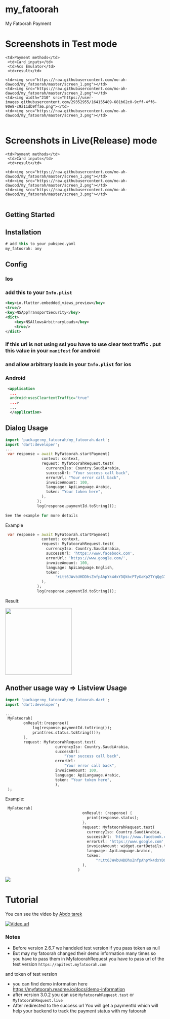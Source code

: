 # my_fatoorah

My Fatoorah Payment

# Screenshots in Test mode

<table>
  <tr>

    <td>Payment methods</td>
     <td>Card inputs</td>
     <td>Acs Emulator</td>
     <td>result</td>

  </tr>

  <tr>

    <td><img src="https://raw.githubusercontent.com/mo-ah-dawood/my_fatoorah/master/screen_1.png"></td>
    <td><img src="https://raw.githubusercontent.com/mo-ah-dawood/my_fatoorah/master/screen_2.png"></td>
    <td><img width="210" src="https://user-images.githubusercontent.com/29352955/164155489-681b62c0-9cff-4ff6-90e8-c9a11db9ffa6.png"></td>
    <td><img src="https://raw.githubusercontent.com/mo-ah-dawood/my_fatoorah/master/screen_3.png"></td>

  </tr>
 </table>
 
 # Screenshots in Live(Release) mode
<table>
  <tr>

    <td>Payment methods</td>
     <td>Card inputs</td>
     <td>result</td>

  </tr>
  <tr>

    <td><img src="https://raw.githubusercontent.com/mo-ah-dawood/my_fatoorah/master/screen_1.png"></td>
    <td><img src="https://raw.githubusercontent.com/mo-ah-dawood/my_fatoorah/master/screen_2.png"></td>
    <td><img src="https://raw.githubusercontent.com/mo-ah-dawood/my_fatoorah/master/screen_3.png"></td>

  </tr>
 </table>

## Getting Started

## Installation

```dart
# add this to your pubspec.yaml
my_fatoorah: any
```

## Config

### Ios

### add this to your `Info.plist`

```xml
<key>io.flutter.embedded_views_preview</key>
<true/>
<key>NSAppTransportSecurity</key>
<dict>
    <key>NSAllowsArbitraryLoads</key>
    <true/>
</dict>
```

### if this url is not using ssl you have to use clear text traffic . put this value in your `manifest` for android

### and allow arbitrary loads in your `Info.plist` for ios

### Android

```xml
 <application
  ...
  android:usesCleartextTraffic="true"
  ...>
  ...
  </application>
```

## Dialog Usage

```dart
import 'package:my_fatoorah/my_fatoorah.dart';
import 'dart:developer';
...
 var response = await MyFatoorah.startPayment(
                context: context,
                request: MyfatoorahRequest.test(
                  currencyIso: Country.SaudiArabia,
                  successUrl: "Your success call back",
                  errorUrl: "Your error call back",
                  invoiceAmount: 100,
                  language: ApiLanguage.Arabic,
                  token: "Your token here",
                ),
              );
              log(response.paymentId.toString());
              
See the example for more details
```

Example

```dart
 var response = await MyFatoorah.startPayment(
                context: context,
                request: MyfatoorahRequest.test(
                  currencyIso: Country.SaudiArabia,
                  successUrl: 'https://www.facebook.com',
                  errorUrl: 'https://www.google.com/',
                  invoiceAmount: 100,
                  language: ApiLanguage.English,
                  token:
                      'rLtt6JWvbUHDDhsZnfpAhpYk4dxYDQkbcPTyGaKp2TYqQgG7FGZ5Th_WD53Oq8Ebz6A53njUoo1w3pjU1D4vs_ZMqFiz_j0urb_BH9Oq9VZoKFoJEDAbRZepGcQanImyYrry7Kt6MnMdgfG5jn4HngWoRdKduNNyP4kzcp3mRv7x00ahkm9LAK7ZRieg7k1PDAnBIOG3EyVSJ5kK4WLMvYr7sCwHbHcu4A5WwelxYK0GMJy37bNAarSJDFQsJ2ZvJjvMDmfWwDVFEVe_5tOomfVNt6bOg9mexbGjMrnHBnKnZR1vQbBtQieDlQepzTZMuQrSuKn-t5XZM7V6fCW7oP-uXGX-sMOajeX65JOf6XVpk29DP6ro8WTAflCDANC193yof8-f5_EYY-3hXhJj7RBXmizDpneEQDSaSz5sFk0sV5qPcARJ9zGG73vuGFyenjPPmtDtXtpx35A-BVcOSBYVIWe9kndG3nclfefjKEuZ3m4jL9Gg1h2JBvmXSMYiZtp9MR5I6pvbvylU_PP5xJFSjVTIz7IQSjcVGO41npnwIxRXNRxFOdIUHn0tjQ-7LwvEcTXyPsHXcMD8WtgBh-wxR8aKX7WPSsT1O8d8reb2aR7K3rkV3K82K_0OgawImEpwSvp9MNKynEAJQS6ZHe_J_l77652xwPNxMRTMASk1ZsJL',
                ),
              );
              log(response.paymentId.toString());

```                                    
Result:
<td><img width="210" src="https://user-images.githubusercontent.com/29352955/164888146-fc3a8c84-8f7a-4512-9a5a-fe148add1506.png"></td>

                                    

## Another usage way => Listview Usage

```dart
import 'package:my_fatoorah/my_fatoorah.dart';
import 'dart:developer';

...
 MyFatoorah(
        onResult:(response){
            log(response.paymentId.toString());
            print(res.status.toString()));
        },
        request: MyfatoorahRequest.test(
                      currencyIso: Country.SaudiArabia,
                      successUrl:
                          "Your success call back",
                      errorUrl:
                          "Your error call back",
                      invoiceAmount: 100,
                      language: ApiLanguage.Arabic,
                      token: "Your token here",
                      ),
 );
```

Example:

```dart
 MyFatoorah(
                                  onResult: (response) {
                                    print(response.status);
                                  },
                                  request: MyfatoorahRequest.test(
                                    currencyIso: Country.SaudiArabia,
                                    successUrl: 'https://www.facebook.com',
                                    errorUrl: 'https://www.google.com',
                                    invoiceAmount: widget.cartDetails.total,
                                    language: ApiLanguage.Arabic,
                                    token:
                                        "rLtt6JWvbUHDDhsZnfpAhpYk4dxYDQkbcPTyGaKp2TYqQgG7FGZ5Th_WD53Oq8Ebz6A53njUoo1w3pjU1D4vs_ZMqFiz_j0urb_BH9Oq9VZoKFoJEDAbRZepGcQanImyYrry7Kt6MnMdgfG5jn4HngWoRdKduNNyP4kzcp3mRv7x00ahkm9LAK7ZRieg7k1PDAnBIOG3EyVSJ5kK4WLMvYr7sCwHbHcu4A5WwelxYK0GMJy37bNAarSJDFQsJ2ZvJjvMDmfWwDVFEVe_5tOomfVNt6bOg9mexbGjMrnHBnKnZR1vQbBtQieDlQepzTZMuQrSuKn-t5XZM7V6fCW7oP-uXGX-sMOajeX65JOf6XVpk29DP6ro8WTAflCDANC193yof8-f5_EYY-3hXhJj7RBXmizDpneEQDSaSz5sFk0sV5qPcARJ9zGG73vuGFyenjPPmtDtXtpx35A-BVcOSBYVIWe9kndG3nclfefjKEuZ3m4jL9Gg1h2JBvmXSMYiZtp9MR5I6pvbvylU_PP5xJFSjVTIz7IQSjcVGO41npnwIxRXNRxFOdIUHn0tjQ-7LwvEcTXyPsHXcMD8WtgBh-wxR8aKX7WPSsT1O8d8reb2aR7K3rkV3K82K_0OgawImEpwSvp9MNKynEAJQS6ZHe_J_l77652xwPNxMRTMASk1ZsJL",
                                  ),
                                )
```

 <td><img src="https://raw.githubusercontent.com/mo-ah-dawood/my_fatoorah/master/screen_1.png"></td>

# Tutorial

You can see the video by [Abdo tarek](https://github.com/AbdoTareq)

[![Video url](https://img.youtube.com/vi/owYamPfa9co/0.jpg)](https://www.youtube.com/watch?v=owYamPfa9co)

### Notes

* Before version 2.6.7 we handeled test version if you pass token as null
* But  may  my fatoorah changed their demo information many times so you have to  pass them
 in MyfatoorahRequest you have to pass url of the test version `https://apitest.myfatoorah.com`

 and token of test version
* you can find demo information here https://myfatoorah.readme.io/docs/demo-information
* after version 3.0.2 you can use `MyfatoorahRequest.test` or `MyfatoorahRequest.live`
* After redirected to the success url You will get a paymentId which will help your backend to track the payment status with my fatoorah
